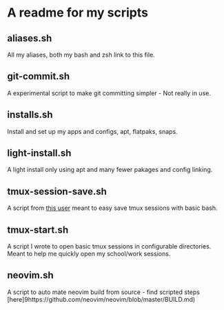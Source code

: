 
# A readme for my scripts

## aliases.sh
All my aliases, both my bash and zsh link to this file.

## git-commit.sh
A experimental script to make git committing simpler - Not really in use.

## installs.sh
Install and set up my apps and configs, apt, flatpaks, snaps.

## light-install.sh
A light install only using apt and many fewer pakages and config linking.

## tmux-session-save.sh
A script from [this user](https://github.com/mislav/dotfiles/blob/d2af5900fce38238d1202aa43e7332b20add6205/bin/tmux-session) meant to easy save tmux sessions with basic bash.

## tmux-start.sh
A script I wrote to open basic tmux sessions in configurable directories. Meant to help me quickly open my school/work sessions.

## neovim.sh
A script to auto mate neovim build from source - find scripted steps [here]9https://github.com/neovim/neovim/blob/master/BUILD.md)
